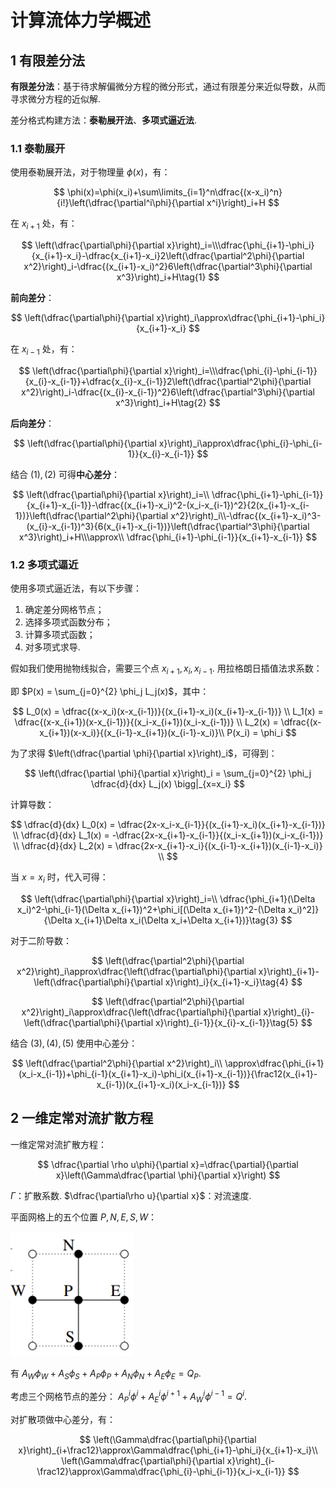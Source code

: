 # 计算流体力学概述

## 1 有限差分法

**有限差分法**：基于待求解偏微分方程的微分形式，通过有限差分来近似导数，从而寻求微分方程的近似解.

差分格式构建方法：**泰勒展开法**、**多项式逼近法**.

### 1.1 泰勒展开

使用泰勒展开法，对于物理量 $\phi(x)$，有：

$$
\phi(x)=\phi(x_i)+\sum\limits_{i=1}^n\dfrac{(x-x_i)^n}{i!}\left(\dfrac{\partial^i\phi}{\partial x^i}\right)_i+H
$$

在 $x_{i+1}$ 处，有：

$$
\left(\dfrac{\partial\phi}{\partial x}\right)_i=\\\dfrac{\phi_{i+1}-\phi_i}{x_{i+1}-x_i}-\dfrac{x_{i+1}-x_i}2\left(\dfrac{\partial^2\phi}{\partial x^2}\right)_i-\dfrac{(x_{i+1}-x_i)^2}6\left(\dfrac{\partial^3\phi}{\partial x^3}\right)_i+H\tag{1}
$$

**前向差分**：

$$
\left(\dfrac{\partial\phi}{\partial x}\right)_i\approx\dfrac{\phi_{i+1}-\phi_i}{x_{i+1}-x_i}
$$

在 $x_{i-1}$ 处，有：

$$
\left(\dfrac{\partial\phi}{\partial x}\right)_i=\\\dfrac{\phi_{i}-\phi_{i-1}}{x_{i}-x_{i-1}}+\dfrac{x_{i}-x_{i-1}}2\left(\dfrac{\partial^2\phi}{\partial x^2}\right)_i-\dfrac{(x_{i}-x_{i-1})^2}6\left(\dfrac{\partial^3\phi}{\partial x^3}\right)_i+H\tag{2}
$$

**后向差分**：

$$
\left(\dfrac{\partial\phi}{\partial x}\right)_i\approx\dfrac{\phi_{i}-\phi_{i-1}}{x_{i}-x_{i-1}}
$$

结合 $(1),(2)$ 可得**中心差分**：

$$
\left(\dfrac{\partial\phi}{\partial x}\right)_i=\\
\dfrac{\phi_{i+1}-\phi_{i-1}}{x_{i+1}-x_{i-1}}-\dfrac{(x_{i+1}-x_i)^2-(x_i-x_{i-1})^2}{2(x_{i+1}-x_{i-1})}\left(\dfrac{\partial^2\phi}{\partial x^2}\right)_i\\-\dfrac{(x_{i+1}-x_i)^3-(x_{i}-x_{i-1})^3}{6(x_{i+1}-x_{i-1})}\left(\dfrac{\partial^3\phi}{\partial x^3}\right)_i+H\\\approx\\
\dfrac{\phi_{i+1}-\phi_{i-1}}{x_{i+1}-x_{i-1}}
$$

### 1.2 多项式逼近

使用多项式逼近法，有以下步骤：

1. 确定差分网格节点；
2. 选择多项式函数分布；
3. 计算多项式函数；
4. 对多项式求导.

假如我们使用抛物线拟合，需要三个点 $x_{i+1},x_i,x_{i-1}$. 用拉格朗日插值法求系数：

即 $P(x) = \sum_{j=0}^{2} \phi_j L_j(x)$，其中：

$$
L_0(x) = \dfrac{(x-x_i)(x-x_{i-1})}{(x_{i+1}-x_i)(x_{i+1}-x_{i-1})} \\
L_1(x) = \dfrac{(x-x_{i+1})(x-x_{i-1})}{(x_i-x_{i+1})(x_i-x_{i-1})} \\
L_2(x) = \dfrac{(x-x_{i+1})(x-x_i)}{(x_{i-1}-x_{i+1})(x_{i-1}-x_i)}\\
P(x_i) = \phi_i
$$

为了求得 $\left(\dfrac{\partial \phi}{\partial x}\right)_i$，可得到：

$$
\left(\dfrac{\partial \phi}{\partial x}\right)_i = \sum_{j=0}^{2} \phi_j \dfrac{d}{dx} L_j(x) \bigg|_{x=x_i}
$$

计算导数：

$$
\dfrac{d}{dx} L_0(x) = \dfrac{2x-x_i-x_{i-1}}{(x_{i+1}-x_i)(x_{i+1}-x_{i-1})} \\
\dfrac{d}{dx} L_1(x) = -\dfrac{2x-x_{i+1}-x_{i-1}}{(x_i-x_{i+1})(x_i-x_{i-1})} \\
\dfrac{d}{dx} L_2(x) = \dfrac{2x-x_{i+1}-x_i}{(x_{i-1}-x_{i+1})(x_{i-1}-x_i)} \\
$$

当 $x=x_i$ 时，代入可得：

$$
\left(\dfrac{\partial\phi}{\partial x}\right)_i=\\
\dfrac{\phi_{i+1}(\Delta x_i)^2-\phi_{i-1}(\Delta x_{i+1})^2+\phi_i[(\Delta x_{i+1})^2-(\Delta x_i)^2]}{\Delta x_{i+1}\Delta x_i(\Delta x_i+\Delta x_{i+1})}\tag{3}
$$

对于二阶导数：

$$
\left(\dfrac{\partial^2\phi}{\partial x^2}\right)_i\approx\dfrac{\left(\dfrac{\partial\phi}{\partial x}\right)_{i+1}-\left(\dfrac{\partial\phi}{\partial x}\right)_i}{x_{i+1}-x_i}\tag{4}
$$

$$
\left(\dfrac{\partial^2\phi}{\partial x^2}\right)_i\approx\dfrac{\left(\dfrac{\partial\phi}{\partial x}\right)_{i}-\left(\dfrac{\partial\phi}{\partial x}\right)_{i-1}}{x_{i}-x_{i-1}}\tag{5}
$$

结合 $(3),(4),(5)$ 使用中心差分：

$$
\left(\dfrac{\partial^2\phi}{\partial x^2}\right)_i\\
\approx\dfrac{\phi_{i+1}(x_i-x_{i-1})+\phi_{i-1}(x_{i+1}-x_i)-\phi_i(x_{i+1}-x_{i-1})}{\frac12(x_{i+1}-x_{i-1})(x_{i+1}-x_i)(x_i-x_{i-1})}
$$

## 2 一维定常对流扩散方程

一维定常对流扩散方程：

$$
\dfrac{\partial \rho u\phi}{\partial x}=\dfrac{\partial}{\partial x}\left(\Gamma\dfrac{\partial \phi}{\partial x}\right)
$$

$\Gamma$：扩散系数. $\dfrac{\partial\rho u}{\partial x}$：对流速度.

平面网格上的五个位置 $P,N,E,S,W$：

![image-20240122220146201](fig1.png)

有 $A_W\phi_W+A_S\phi_S+A_P\phi_P+A_N\phi_N+A_E\phi_E=Q_P$.

考虑三个网格节点的差分： $A^i_P\phi^i+A_E^i\phi^{i+1}+A_W^i\phi^{i-1}=Q^i$. 

对扩散项做中心差分，有：

$$
\left(\Gamma\dfrac{\partial\phi}{\partial x}\right)_{i+\frac12}\approx\Gamma\dfrac{\phi_{i+1}-\phi_i}{x_{i+1}-x_i}\\
\left(\Gamma\dfrac{\partial\phi}{\partial x}\right)_{i-\frac12}\approx\Gamma\dfrac{\phi_{i}-\phi_{i-1}}{x_i-x_{i-1}}
$$

